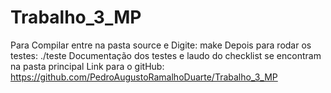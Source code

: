 # Trabalho_3_MP
Para Compilar entre na pasta source e Digite: make
Depois para rodar os testes: ./teste
Documentação dos testes e laudo do checklist se encontram na pasta principal
Link para o gitHub: https://github.com/PedroAugustoRamalhoDuarte/Trabalho_3_MP